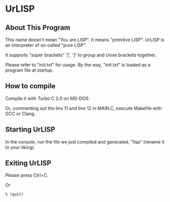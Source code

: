 # UrLISP

## About This Program

This name doesn't mean "You are LISP".
It means "primitive LISP".
UrLISP is an interpreter of so-called "pure LISP".

It supports "super brackets" '[', ']' to group and close brackets together.

Please refer to "init.txt" for usage.
By the way, "init.txt" is loaded as a program file at startup.

## How to compile

Compile it with Turbo C 2.0 on MS-DOS.

Or, commenting out the lins 11 and line 12 in MAIN.C, execute Makefile with GCC or Clang.

## Starting UrLISP

In the console, run the file we just compiled and generated, "lisp" (rename it to your liking).

## Exiting UrLISP

Please press Ctrl+C.

Or

    % (quit)
